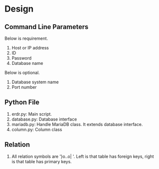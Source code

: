 # Design

## Command Line Parameters

Below is requirement.

1. Host or IP address
1. ID
1. Password
1. Database name

Below is optional.

1. Database system name
1. Port number

## Python File

1. erdr.py: Main script.
1. database.py: Database interface
1. mariadb.py: Handle MariaDB class. It extends database interface.
1. column.py: Column class

## Relation

1. All relation symbols are '}o..o| '.
Left is that table has foreign keys, right is that table has primary keys.